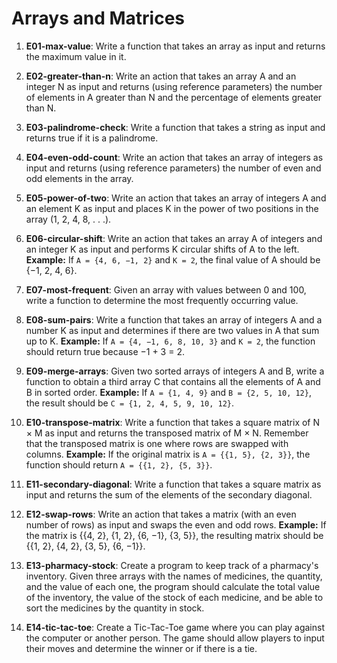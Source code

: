 # Arrays and Matrices

1) **E01-max-value**: Write a function that takes an array as input and returns the maximum value in it.

2) **E02-greater-than-n**: Write an action that takes an array A and an integer N as input and returns (using reference parameters) the number of elements in A greater than N and the percentage of elements greater than N.

3) **E03-palindrome-check**: Write a function that takes a string as input and returns true if it is a palindrome.

4) **E04-even-odd-count**: Write an action that takes an array of integers as input and returns (using reference parameters) the number of even and odd elements in the array.

5) **E05-power-of-two**: Write an action that takes an array of integers A and an element K as input and places K in the power of two positions in the array (1, 2, 4, 8, . . .).

6) **E06-circular-shift**: Write an action that takes an array A of integers and an integer K as input and performs K circular shifts of A to the left. **Example:** If `A = {4, 6, −1, 2}` and `K = 2`, the final value of A should be {−1, 2, 4, 6}.

7) **E07-most-frequent**: Given an array with values between 0 and 100, write a function to determine the most frequently occurring value.

8) **E08-sum-pairs**: Write a function that takes an array of integers A and a number K as input and determines if there are two values in A that sum up to K. **Example:** If `A = {4, −1, 6, 8, 10, 3}` and `K = 2`, the function should return true because −1 + 3 = 2.

9) **E09-merge-arrays**: Given two sorted arrays of integers A and B, write a function to obtain a third array C that contains all the elements of A and B in sorted order. **Example:** If `A = {1, 4, 9}` and `B = {2, 5, 10, 12}`, the result should be `C = {1, 2, 4, 5, 9, 10, 12}`.

10) **E10-transpose-matrix**: Write a function that takes a square matrix of N × M as input and returns the transposed matrix of M × N. Remember that the transposed matrix is one where rows are swapped with columns. **Example:** If the original matrix is `A = {{1, 5}, {2, 3}}`, the function should return `A = {{1, 2}, {5, 3}}`.

11) **E11-secondary-diagonal**: Write a function that takes a square matrix as input and returns the sum of the elements of the secondary diagonal.

12) **E12-swap-rows**: Write an action that takes a matrix (with an even number of rows) as input and swaps the even and odd rows. **Example:** If the matrix is {{4, 2}, {1, 2}, {6, −1}, {3, 5}}, the resulting matrix should be {{1, 2}, {4, 2}, {3, 5}, {6, −1}}.

13) **E13-pharmacy-stock**: Create a program to keep track of a pharmacy's inventory. Given three arrays with the names of medicines, the quantity, and the value of each one, the program should calculate the total value of the inventory, the value of the stock of each medicine, and be able to sort the medicines by the quantity in stock.

14) **E14-tic-tac-toe**: Create a Tic-Tac-Toe game where you can play against the computer or another person. The game should allow players to input their moves and determine the winner or if there is a tie.
